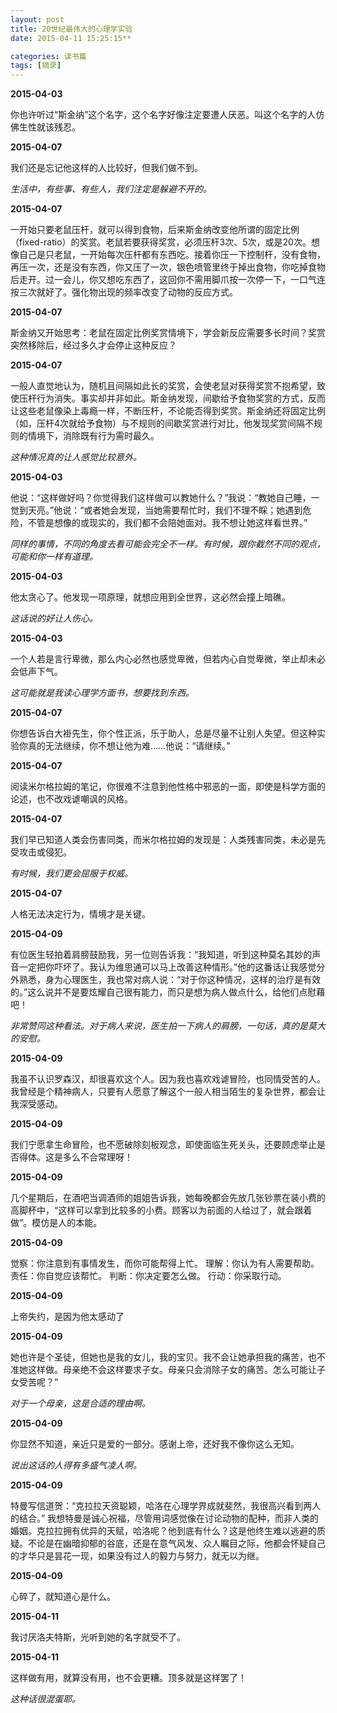```yaml
---
layout: post
title: 20世纪最伟大的心理学实验
date: 2015-04-11 15:25:15**

categories: 读书篇
tags: [摘录]
---
```

**2015-04-03**

你也许听过“斯金纳”这个名字，这个名字好像注定要遭人厌恶。叫这个名字的人仿佛生性就该残忍。

**2015-04-07**

我们还是忘记他这样的人比较好，但我们做不到。

*生活中，有些事、有些人，我们注定是躲避不开的。*

**2015-04-07**

一开始只要老鼠压杆，就可以得到食物，后来斯金纳改变他所谓的固定比例（fixed-ratio）的奖赏。老鼠若要获得奖赏，必须压杆3次、5次，或是20次。想像自己是只老鼠，一开始每次压杆都有东西吃。接着你压一下控制杆，没有食物，再压一次，还是没有东西，你又压了一次，银色喷管里终于掉出食物，你吃掉食物后走开。过一会儿，你又想吃东西了，这回你不需用脚爪按一次停一下，一口气连按三次就好了。强化物出现的频率改变了动物的反应方式。

**2015-04-07**

斯金纳又开始思考：老鼠在固定比例奖赏情境下，学会新反应需要多长时间？奖赏突然移除后，经过多久才会停止这种反应？<!--more-->

**2015-04-07**

一般人直觉地认为，随机且间隔如此长的奖赏，会使老鼠对获得奖赏不抱希望，致使压杆行为消失。事实却并非如此。斯金纳发现，间歇给予食物奖赏的方式，反而让这些老鼠像染上毒瘾一样，不断压杆，不论能否得到奖赏。斯金纳还将固定比例（如，压杆4次就给予食物）与不规则的间歇奖赏进行对比，他发现奖赏间隔不规则的情境下，消除既有行为需时最久。

*这种情况真的让人感觉比较意外。*

**2015-04-03**

他说：“这样做好吗？你觉得我们这样做可以教她什么？”我说：“教她自己睡，一觉到天亮。”他说：“或者她会发现，当她需要帮忙时，我们不理不睬；她遇到危险，不管是想像的或现实的，我们都不会陪她面对。我不想让她这样看世界。”

*同样的事情，不同的角度去看可能会完全不一样。有时候，跟你截然不同的观点，可能和你一样有道理。*

**2015-04-03**

他太贪心了。他发现一项原理，就想应用到全世界，这必然会撞上暗礁。

*这话说的好让人伤心。*

**2015-04-03**

一个人若是言行卑微，那么内心必然也感觉卑微，但若内心自觉卑微，举止却未必会低声下气。

*这可能就是我读心理学方面书，想要找到东西。*

**2015-04-07**

你想告诉白大褂先生，你个性正派，乐于助人，总是尽量不让别人失望。但这种实验你真的无法继续，你不想让他为难……他说：“请继续。”

**2015-04-07**

阅读米尔格拉姆的笔记，你很难不注意到他性格中邪恶的一面，即使是科学方面的论述，也不改戏谑嘲讽的风格。

**2015-04-07**

我们早已知道人类会伤害同类，而米尔格拉姆的发现是：人类残害同类，未必是先受攻击或侵犯。

*有时候，我们更会屈服于权威。*

**2015-04-07**

人格无法决定行为，情境才是关键。

**2015-04-09**

有位医生轻拍着肩膀鼓励我，另一位则告诉我：“我知道，听到这种莫名其妙的声音一定把你吓坏了。我认为维思通可以马上改善这种情形。”他的这番话让我感觉分外熟悉，身为心理医生，我也常对病人说：“对于你这种情况，这样的治疗是有效的。”这么说并不是要炫耀自己很有能力，而只是想为病人做点什么，给他们点慰藉吧！

*非常赞同这种看法。对于病人来说，医生拍一下病人的肩膀，一句话，真的是莫大的安慰。*

**2015-04-09**

我虽不认识罗森汉，却很喜欢这个人。因为我也喜欢戏谑冒险，也同情受苦的人。我曾经是个精神病人，只要有人愿意了解这个一般人相当陌生的复杂世界，都会让我深受感动。

**2015-04-09**

我们宁愿拿生命冒险，也不愿破除刻板观念，即使面临生死关头，还要顾虑举止是否得体。这是多么不合常理呀！

**2015-04-09**

几个星期后，在酒吧当调酒师的姐姐告诉我，她每晚都会先放几张钞票在装小费的高脚杯中，“这样可以拿到比较多的小费。顾客以为前面的人给过了，就会跟着做”。模仿是人的本能。

**2015-04-09**

觉察：你注意到有事情发生，而你可能帮得上忙。
理解：你认为有人需要帮助。
责任：你自觉应该帮忙。
判断：你决定要怎么做。
行动：你采取行动。

**2015-04-09**

上帝失约，是因为他太感动了

**2015-04-09**

她也许是个圣徒，但她也是我的女儿，我的宝贝。我不会让她承担我的痛苦，也不准她这样做。母亲绝不会这样要求子女。母亲只会消除子女的痛苦。怎么可能让子女受苦呢？”

*对于一个母亲，这是合适的理由啊。*

**2015-04-09**

你显然不知道，亲近只是爱的一部分。感谢上帝，还好我不像你这么无知。

*说出这话的人得有多盛气凌人啊。*

**2015-04-09**

特曼写信道贺：“克拉拉天资聪颖，哈洛在心理学界成就斐然，我很高兴看到两人的结合。”
我想特曼是诚心祝福，尽管用词感觉像在讨论动物的配种，而非人类的婚姻。克拉拉拥有优异的天赋，哈洛呢？他到底有什么？这是他终生难以逃避的质疑。不论是在幽暗抑郁的谷底，还是在意气风发、众人瞩目之际，他都会怀疑自己的才华只是昙花一现，如果没有过人的毅力与努力，就无以为继。

**2015-04-09**

心碎了，就知道心是什么。

**2015-04-11**

我讨厌洛夫特斯，光听到她的名字就受不了。

**2015-04-11**

这样做有用，就算没有用，也不会更糟。顶多就是这样罢了！

*这种话很混蛋耶。*